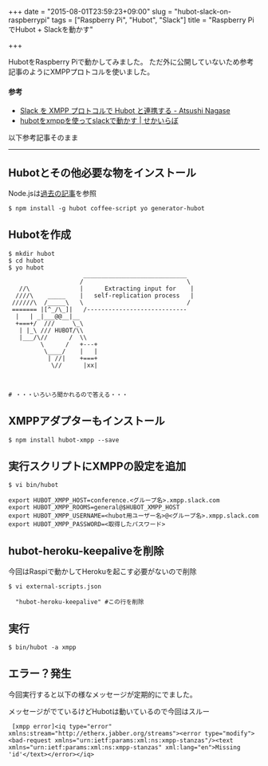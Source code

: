 +++
date = "2015-08-01T23:59:23+09:00"
slug = "hubot-slack-on-raspberrypi"
tags = ["Raspberry Pi", "Hubot", "Slack"]
title = "Raspberry PiでHubot + Slackを動かす"

+++

HubotをRaspberry Piで動かしてみました。
ただ外に公開していないため参考記事のようにXMPPプロトコルを使いました。

#### 参考

* [Slack を XMPP プロトコルで Hubot と連携する - Atsushi Nagase](http://ja.ngs.io/2014/08/01/slack-hubot-xmpp/)
* [hubotをxmppを使ってslackで動かす | せかいらぼ](http://www.sekailab.com/wp/2014/09/18/hubot-xmpp-slack/)

<!--more-->

以下参考記事そのまま

---

## Hubotとその他必要な物をインストール

Node.jsは[過去の記事](/entry/2015/07/08/install-nodejs-to-raspberrypi/)を参照
```
$ npm install -g hubot coffee-script yo generator-hubot
```

## Hubotを作成

```
$ mkdir hubot
$ cd hubot
$ yo hubot
                     _____________________________  
                    /                             \
   //\              |      Extracting input for    |
  ////\    _____    |   self-replication process   |
 //////\  /_____\   \                             /
 ======= |[^_/\_]|   /----------------------------  
  |   | _|___@@__|__
  +===+/  ///     \_\
   | |_\ /// HUBOT/\\
   |___/\//      /  \\
         \      /   +---+
          \____/    |   |
           | //|    +===+
            \//      |xx|



# ・・・いろいろ聞かれるので答える・・・

```

## XMPPアダプターもインストール

```
$ npm install hubot-xmpp --save
```

## 実行スクリプトにXMPPの設定を追加

```
$ vi bin/hubot

export HUBOT_XMPP_HOST=conference.<グループ名>.xmpp.slack.com
export HUBOT_XMPP_ROOMS=general@$HUBOT_XMPP_HOST
export HUBOT_XMPP_USERNAME=<hubot用ユーザー名>@<グループ名>.xmpp.slack.com
export HUBOT_XMPP_PASSWORD=<取得したパスワード>
```

## hubot-heroku-keepaliveを削除

今回はRaspiで動かしてHerokuを起こす必要がないので削除

```
$ vi external-scripts.json

  "hubot-heroku-keepalive" #この行を削除
```

## 実行

```
$ bin/hubot -a xmpp
```

## エラー？発生

今回実行すると以下の様なメッセージが定期的にでました。

メッセージがでているけどHubotは動いているので今回はスルー

```
 [xmpp error]<iq type="error" xmlns:stream="http://etherx.jabber.org/streams"><error type="modify"><bad-request xmlns="urn:ietf:params:xml:ns:xmpp-stanzas"/><text xmlns="urn:ietf:params:xml:ns:xmpp-stanzas" xml:lang="en">Missing 'id'</text></error></iq>
```
